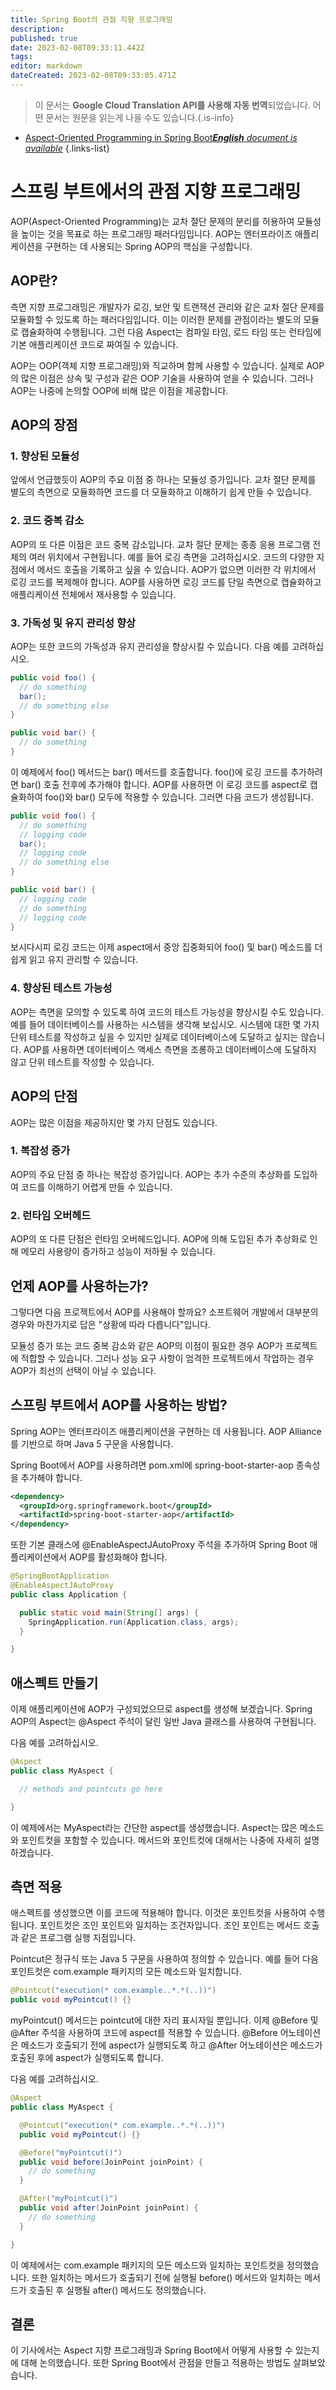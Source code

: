 ```yaml
---
title: Spring Boot의 관점 지향 프로그래밍
description: 
published: true
date: 2023-02-08T09:33:11.442Z
tags: 
editor: markdown
dateCreated: 2023-02-08T09:33:05.471Z
---
```


> 이 문서는 **Google Cloud Translation API를 사용해 자동 번역**되었습니다.
어떤 문서는 원문을 읽는게 나을 수도 있습니다.{.is-info}



- [Aspect-Oriented Programming in Spring Boot***English** document is available*](/en/Knowledge-base/Spring-Boot/aspect-oriented-programming-in-spring-boot)
{.links-list}


# 스프링 부트에서의 관점 지향 프로그래밍

AOP(Aspect-Oriented Programming)는 교차 절단 문제의 분리를 허용하여 모듈성을 높이는 것을 목표로 하는 프로그래밍 패러다임입니다. AOP는 엔터프라이즈 애플리케이션을 구현하는 데 사용되는 Spring AOP의 핵심을 구성합니다.

## AOP란?

측면 지향 프로그래밍은 개발자가 로깅, 보안 및 트랜잭션 관리와 같은 교차 절단 문제를 모듈화할 수 있도록 하는 패러다임입니다. 이는 이러한 문제를 관점이라는 별도의 모듈로 캡슐화하여 수행됩니다. 그런 다음 Aspect는 컴파일 타임, 로드 타임 또는 런타임에 기본 애플리케이션 코드로 짜여질 수 있습니다.

AOP는 OOP(객체 지향 프로그래밍)와 직교하며 함께 사용할 수 있습니다. 실제로 AOP의 많은 이점은 상속 및 구성과 같은 OOP 기술을 사용하여 얻을 수 있습니다. 그러나 AOP는 나중에 논의할 OOP에 비해 많은 이점을 제공합니다.

## AOP의 장점

### 1. 향상된 모듈성

앞에서 언급했듯이 AOP의 주요 이점 중 하나는 모듈성 증가입니다. 교차 절단 문제를 별도의 측면으로 모듈화하면 코드를 더 모듈화하고 이해하기 쉽게 만들 수 있습니다.

### 2. 코드 중복 감소

AOP의 또 다른 이점은 코드 중복 감소입니다. 교차 절단 문제는 종종 응용 프로그램 전체의 여러 위치에서 구현됩니다. 예를 들어 로깅 측면을 고려하십시오. 코드의 다양한 지점에서 메서드 호출을 기록하고 싶을 수 있습니다. AOP가 없으면 이러한 각 위치에서 로깅 코드를 복제해야 합니다. AOP를 사용하면 로깅 코드를 단일 측면으로 캡슐화하고 애플리케이션 전체에서 재사용할 수 있습니다.

### 3. 가독성 및 유지 관리성 향상

AOP는 또한 코드의 가독성과 유지 관리성을 향상시킬 수 있습니다. 다음 예를 고려하십시오.

```java
public void foo() {
  // do something
  bar();
  // do something else
}

public void bar() {
  // do something
}
```

이 예제에서 foo() 메서드는 bar() 메서드를 호출합니다. foo()에 로깅 코드를 추가하려면 bar() 호출 전후에 추가해야 합니다. AOP를 사용하면 이 로깅 코드를 aspect로 캡슐화하여 foo()와 bar() 모두에 적용할 수 있습니다. 그러면 다음 코드가 생성됩니다.

```java
public void foo() {
  // do something
  // logging code
  bar();
  // logging code
  // do something else
}

public void bar() {
  // logging code
  // do something
  // logging code
}
```

보시다시피 로깅 코드는 이제 aspect에서 중앙 집중화되어 foo() 및 bar() 메소드를 더 쉽게 읽고 유지 관리할 수 있습니다.

### 4. 향상된 테스트 가능성

AOP는 측면을 모의할 수 있도록 하여 코드의 테스트 가능성을 향상시킬 수도 있습니다. 예를 들어 데이터베이스를 사용하는 시스템을 생각해 보십시오. 시스템에 대한 몇 가지 단위 테스트를 작성하고 싶을 수 있지만 실제로 데이터베이스에 도달하고 싶지는 않습니다. AOP를 사용하면 데이터베이스 액세스 측면을 조롱하고 데이터베이스에 도달하지 않고 단위 테스트를 작성할 수 있습니다.

## AOP의 단점

AOP는 많은 이점을 제공하지만 몇 가지 단점도 있습니다.

### 1. 복잡성 증가

AOP의 주요 단점 중 하나는 복잡성 증가입니다. AOP는 추가 수준의 추상화를 도입하여 코드를 이해하기 어렵게 만들 수 있습니다.

### 2. 런타임 오버헤드

AOP의 또 다른 단점은 런타임 오버헤드입니다. AOP에 의해 도입된 추가 추상화로 인해 메모리 사용량이 증가하고 성능이 저하될 수 있습니다.

## 언제 AOP를 사용하는가?

그렇다면 다음 프로젝트에서 AOP를 사용해야 할까요? 소프트웨어 개발에서 대부분의 경우와 마찬가지로 답은 "상황에 따라 다릅니다"입니다.

모듈성 증가 또는 코드 중복 감소와 같은 AOP의 이점이 필요한 경우 AOP가 프로젝트에 적합할 수 있습니다. 그러나 성능 요구 사항이 엄격한 프로젝트에서 작업하는 경우 AOP가 최선의 선택이 아닐 수 있습니다.

## 스프링 부트에서 AOP를 사용하는 방법?

Spring AOP는 엔터프라이즈 애플리케이션을 구현하는 데 사용됩니다. AOP Alliance를 기반으로 하며 Java 5 구문을 사용합니다.

Spring Boot에서 AOP를 사용하려면 pom.xml에 spring-boot-starter-aop 종속성을 추가해야 합니다.

```xml
<dependency>
  <groupId>org.springframework.boot</groupId>
  <artifactId>spring-boot-starter-aop</artifactId>
</dependency>
```

또한 기본 클래스에 @EnableAspectJAutoProxy 주석을 추가하여 Spring Boot 애플리케이션에서 AOP를 활성화해야 합니다.

```java
@SpringBootApplication
@EnableAspectJAutoProxy
public class Application {

  public static void main(String[] args) {
    SpringApplication.run(Application.class, args);
  }

}
```

## 애스펙트 만들기

이제 애플리케이션에 AOP가 구성되었으므로 aspect를 생성해 보겠습니다. Spring AOP의 Aspect는 @Aspect 주석이 달린 일반 Java 클래스를 사용하여 구현됩니다.

다음 예를 고려하십시오.

```java
@Aspect
public class MyAspect {

  // methods and pointcuts go here

}
```

이 예제에서는 MyAspect라는 간단한 aspect를 생성했습니다. Aspect는 많은 메소드와 포인트컷을 포함할 수 있습니다. 메서드와 포인트컷에 대해서는 나중에 자세히 설명하겠습니다.

## 측면 적용

애스펙트를 생성했으면 이를 코드에 적용해야 합니다. 이것은 포인트컷을 사용하여 수행됩니다. 포인트컷은 조인 포인트와 일치하는 조건자입니다. 조인 포인트는 메서드 호출과 같은 프로그램 실행 지점입니다.

Pointcut은 정규식 또는 Java 5 구문을 사용하여 정의할 수 있습니다. 예를 들어 다음 포인트컷은 com.example 패키지의 모든 메소드와 일치합니다.

```java
@Pointcut("execution(* com.example..*.*(..))")
public void myPointcut() {}
```

myPointcut() 메서드는 pointcut에 대한 자리 표시자일 뿐입니다. 이제 @Before 및 @After 주석을 사용하여 코드에 aspect를 적용할 수 있습니다. @Before 어노테이션은 메소드가 호출되기 전에 aspect가 실행되도록 하고 @After 어노테이션은 메소드가 호출된 후에 aspect가 실행되도록 합니다.

다음 예를 고려하십시오.

```java
@Aspect
public class MyAspect {

  @Pointcut("execution(* com.example..*.*(..))")
  public void myPointcut() {}

  @Before("myPointcut()")
  public void before(JoinPoint joinPoint) {
    // do something
  }

  @After("myPointcut()")
  public void after(JoinPoint joinPoint) {
    // do something
  }

}
```

이 예제에서는 com.example 패키지의 모든 메소드와 일치하는 포인트컷을 정의했습니다. 또한 일치하는 메서드가 호출되기 전에 실행될 before() 메서드와 일치하는 메서드가 호출된 후 실행될 after() 메서드도 정의했습니다.

## 결론

이 기사에서는 Aspect 지향 프로그래밍과 Spring Boot에서 어떻게 사용할 수 있는지에 대해 논의했습니다. 또한 Spring Boot에서 관점을 만들고 적용하는 방법도 살펴보았습니다.